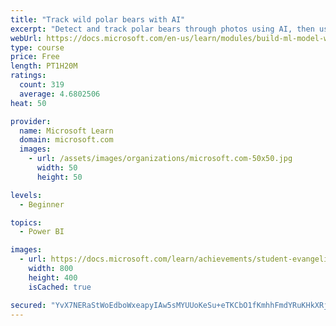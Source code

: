 ```yaml
---
title: "Track wild polar bears with AI"
excerpt: "Detect and track polar bears through photos using AI, then use Power BI to show where polar bears are being spotted."
webUrl: https://docs.microsoft.com/en-us/learn/modules/build-ml-model-with-azure-stream-analytics/
type: course
price: Free
length: PT1H20M
ratings:
  count: 319
  average: 4.6802506
heat: 50

provider:
  name: Microsoft Learn
  domain: microsoft.com
  images:
    - url: /assets/images/organizations/microsoft.com-50x50.jpg
      width: 50
      height: 50

levels:
  - Beginner

topics:
  - Power BI

images:
  - url: https://docs.microsoft.com/learn/achievements/student-evangelism/build-ml-model-with-azure-stream-analytics-badge-social.png
    width: 800
    height: 400
    isCached: true

secured: "YvX7NERaStWoEdboWxeapyIAw5sMYUUoKeSu+eTKCbO1fKmhhFmdYRuKHkXRjkKasF1lLBoi5JjlcYfPfCKMBp3hHePEXNSDjY+TayGxUxDnA9k+dpgOWnPZQ8YD1/PZKuQCAOteIlaHqviYVeRNy0zJexwBmPdHQPL8zxUTyT0p0fOh2r3MWKZAhCV6cUfF9hLp/MWNaJeRuGn7nCC+Y+RuL73WsuuGWDNkXzXIniquRaYkrj9XR6revuhAHcjifUjYftnSpFvMOLtPL0JTdGLZphbxgELqHVqYrCwK9MHKwpX4NaWWe9zy751oQiqbqRK4GYpPpyWACw8cSK38iyKOG1CtaVPpj8m6bKSKONYh1jEm+FMzCZ9+20MDYXlOJNKR+F3c1QHEqR8YEMpAZ8IvggS/65OSq09Am/6YjFY=;HvGHVWMncQaJ/vBrif0L1Q=="
---
```


